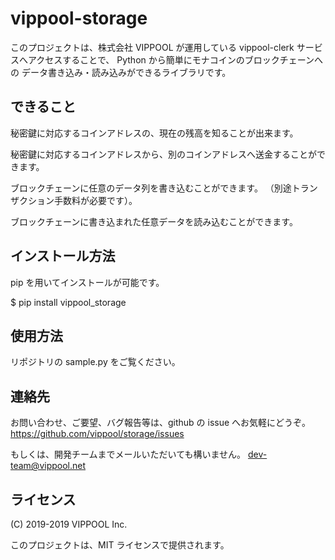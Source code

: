 # vippool-storage

このプロジェクトは、株式会社 VIPPOOL が運用している
vippool-clerk サービスへアクセスすることで、
Python から簡単にモナコインのブロックチェーンへの
データ書き込み・読み込みができるライブラリです。

## できること

秘密鍵に対応するコインアドレスの、現在の残高を知ることが出来ます。

秘密鍵に対応するコインアドレスから、別のコインアドレスへ送金することができます。

ブロックチェーンに任意のデータ列を書き込むことができます。
（別途トランザクション手数料が必要です）。

ブロックチェーンに書き込まれた任意データを読み込むことができます。

## インストール方法

pip を用いてインストールが可能です。

$ pip install vippool_storage

## 使用方法

リポジトリの sample.py をご覧ください。

## 連絡先

お問い合わせ、ご要望、バグ報告等は、github の issue へお気軽にどうぞ。
https://github.com/vippool/storage/issues

もしくは、開発チームまでメールいただいても構いません。
dev-team@vippool.net

## ライセンス

(C) 2019-2019 VIPPOOL Inc.

このプロジェクトは、MIT ライセンスで提供されます。
